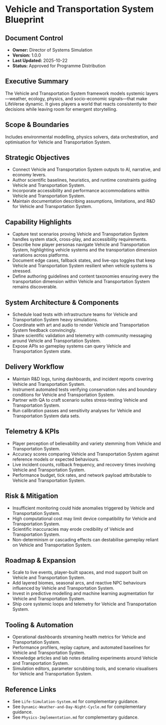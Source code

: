 # Vehicle and Transportation System Blueprint
## Document Control
- **Owner:** Director of Systems Simulation
- **Version:** 1.0.0
- **Last Updated:** 2025-10-22
- **Status:** Approved for Programme Distribution

## Executive Summary
The Vehicle and Transportation System framework models systemic layers—weather, ecology, physics,
and socio-economic signals—that make LifeVerse dynamic. It gives players a world that reacts
consistently to their decisions while leaving room for emergent storytelling.

## Scope & Boundaries
Includes environmental modelling, physics solvers, data orchestration, and optimisation for Vehicle
and Transportation System.

## Strategic Objectives
- Connect Vehicle and Transportation System outputs to AI, narrative, and economy levers.
- Author scientific baselines, heuristics, and runtime constraints guiding Vehicle and Transportation System.
- Incorporate accessibility and performance accommodations within Vehicle and Transportation System.
- Maintain documentation describing assumptions, limitations, and R&D for Vehicle and Transportation System.

## Capability Highlights
- Capture test scenarios proving Vehicle and Transportation System handles system stack, cross-play, and accessibility requirements.
- Describe how player personas navigate Vehicle and Transportation System, highlighting vehicle systems and the transportation dimension variations across platforms.
- Document edge cases, fallback states, and live-ops toggles that keep Vehicle and Transportation System resilient when vehicle systems is stressed.
- Define authoring guidelines and content taxonomies ensuring every the transportation dimension within Vehicle and Transportation System remains discoverable.

## System Architecture & Components
- Schedule load tests with infrastructure teams for Vehicle and Transportation System heavy simulations.
- Coordinate with art and audio to render Vehicle and Transportation System feedback convincingly.
- Share scientific validation and telemetry with community messaging around Vehicle and Transportation System.
- Expose APIs so gameplay systems can query Vehicle and Transportation System state.

## Delivery Workflow
- Maintain R&D logs, tuning dashboards, and incident reports covering Vehicle and Transportation System.
- Instrument automated tests verifying conservation rules and boundary conditions for Vehicle and Transportation System.
- Partner with QA to craft scenario suites stress-testing Vehicle and Transportation System.
- Run calibration passes and sensitivity analyses for Vehicle and Transportation System data sets.

## Telemetry & KPIs
- Player perception of believability and variety stemming from Vehicle and Transportation System.
- Accuracy scores comparing Vehicle and Transportation System against reference models or expected behaviours.
- Live incident counts, rollback frequency, and recovery times involving Vehicle and Transportation System.
- Performance budget, tick rates, and network payload attributable to Vehicle and Transportation System.

## Risk & Mitigation
- Insufficient monitoring could hide anomalies triggered by Vehicle and Transportation System.
- High computational cost may limit device compatibility for Vehicle and Transportation System.
- Scientific inaccuracies may erode credibility of Vehicle and Transportation System.
- Non-determinism or cascading effects can destabilise gameplay reliant on Vehicle and Transportation System.

## Roadmap & Expansion
- Scale to live events, player-built spaces, and mod support built on Vehicle and Transportation System.
- Add layered biomes, seasonal arcs, and reactive NPC behaviours influenced by Vehicle and Transportation System.
- Invest in predictive modelling and machine learning augmentation for Vehicle and Transportation System.
- Ship core systemic loops and telemetry for Vehicle and Transportation System.

## Tooling & Automation
- Operational dashboards streaming health metrics for Vehicle and Transportation System.
- Performance profilers, replay capture, and automated baselines for Vehicle and Transportation System.
- Knowledge articles and lab notes detailing experiments around Vehicle and Transportation System.
- Simulation editors, parameter scrubbing tools, and scenario visualisers for Vehicle and Transportation System.

## Reference Links
- See `Life-Simulation-System.md` for complementary guidance.
- See `Dynamic-Weather-and-Day-Night-Cycle.md` for complementary guidance.
- See `Physics-Implementation.md` for complementary guidance.
